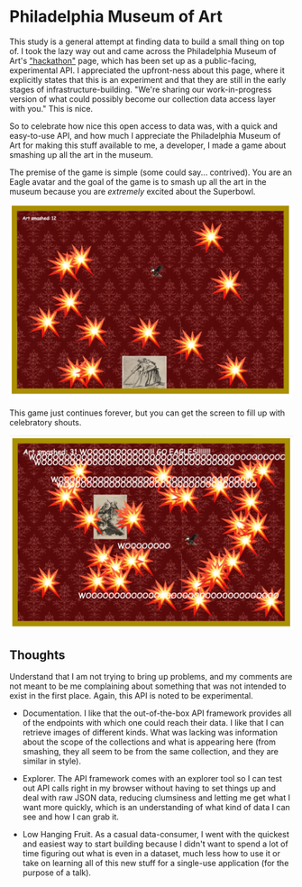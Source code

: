 # Philadelphia Museum of Art 

This study is a general attempt at finding data to build a small thing on top of. I took the lazy way out and came across the Philadelphia Museum of Art's ["hackathon"](https://hackathon.philamuseum.org/) page, which has been set up as a public-facing, experimental API. I appreciated the upfront-ness about this page, where it explicitly states that this is an experiment and that they are still in the early stages of infrastructure-building. "We're sharing our work-in-progress version of what could possibly become our collection data access layer with you." This is nice. 

So to celebrate how nice this open access to data was, with a quick and easy-to-use API, and how much I appreciate the Philadelphia Museum of Art for making this stuff available to me, a developer, I made a game about smashing up all the art in the museum. 

The premise of the game is simple (some could say... contrived). You are an Eagle avatar and the goal of the game is to smash up all the art in the museum because you are *extremely* excited about the Superbowl.

![](assets/images/pma1.jpg)

This game just continues forever, but you can get the screen to fill up with celebratory shouts.  

![](assets/images/pma3.jpg)

## Thoughts 

Understand that I am not trying to bring up problems, and my comments are not meant to be me complaining about something that was not intended to exist in the first place. Again, this API is noted to be experimental. 

- Documentation. I like that the out-of-the-box API framework provides all of the endpoints with which one could reach their data. I like that I can retrieve images of different kinds. What was lacking was information about the scope of the collections and what is appearing here (from smashing, they all seem to be from the same collection, and they are similar in style).

- Explorer. The API framework comes with an explorer tool so I can test out API calls right in my browser without having to set things up and deal with raw JSON data, reducing clumsiness and letting me get what I want more quickly, which is an understanding of what kind of data I can see and how I can grab it. 

- Low Hanging Fruit. As a casual data-consumer, I went with the quickest and easiest way to start building because I didn't want to spend a lot of time figuring out what is even in a dataset, much less how to use it or take on learning all of this new stuff for a single-use application (for the purpose of a talk).
